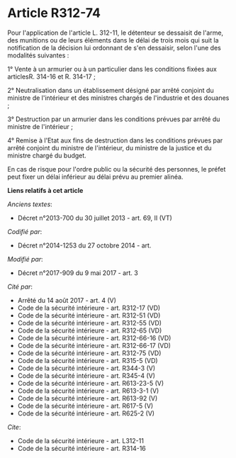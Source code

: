 # Article R312-74

Pour l'application de l'article L. 312-11, le détenteur se dessaisit de l'arme, des munitions ou de leurs éléments dans le
délai de trois mois qui suit la notification de la décision lui ordonnant de s'en dessaisir, selon l'une des modalités
suivantes :

1° Vente à un armurier ou à un particulier dans les conditions fixées aux articlesR. 314-16 et R. 314-17 ;

2° Neutralisation dans un établissement désigné par arrêté conjoint du ministre de l'intérieur et des ministres chargés de
l'industrie et des douanes ;

3° Destruction par un armurier dans les conditions prévues par arrêté du ministre de l'intérieur ;

4° Remise à l'Etat aux fins de destruction dans les conditions prévues par arrêté conjoint du ministre de l'intérieur, du
ministre de la justice et du ministre chargé du budget.

En cas de risque pour l'ordre public ou la sécurité des personnes, le préfet peut fixer un délai inférieur au délai prévu au
premier alinéa.

**Liens relatifs à cet article**

_Anciens textes_:

  - Décret n°2013-700 du 30 juillet 2013 - art. 69, II (VT)

_Codifié par_:

  - Décret n°2014-1253 du 27 octobre 2014 - art.

_Modifié par_:

  - Décret n°2017-909 du 9 mai 2017 - art. 3

_Cité par_:

  - Arrêté du 14 août 2017 - art. 4 (V)
  - Code de la sécurité intérieure - art. R312-17 (VD)
  - Code de la sécurité intérieure - art. R312-51 (VD)
  - Code de la sécurité intérieure - art. R312-55 (VD)
  - Code de la sécurité intérieure - art. R312-65 (VD)
  - Code de la sécurité intérieure - art. R312-66-16 (VD)
  - Code de la sécurité intérieure - art. R312-66-17 (VD)
  - Code de la sécurité intérieure - art. R312-75 (VD)
  - Code de la sécurité intérieure - art. R315-5 (VD)
  - Code de la sécurité intérieure - art. R344-3 (V)
  - Code de la sécurité intérieure - art. R345-4 (V)
  - Code de la sécurité intérieure - art. R613-23-5 (V)
  - Code de la sécurité intérieure - art. R613-3-1 (V)
  - Code de la sécurité intérieure - art. R613-92 (V)
  - Code de la sécurité intérieure - art. R617-5 (V)
  - Code de la sécurité intérieure - art. R625-2 (V)

_Cite_:

  - Code de la sécurité intérieure - art. L312-11
  - Code de la sécurité intérieure - art. R314-16
